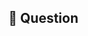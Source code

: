 ﻿---
name: 💬 Question
about: If you need help understanding the DEMOCRACY app.
---
<!-- Chat with Team DEMOCRACY -->
<!-- If you need an answer right away, visit the DEMOCRACY Discord: https://discord.gg/Pdu3ZEV -->

## 💬 Question
<!-- Describe your Question in detail. Include screenshots and drawings if needed. -->
